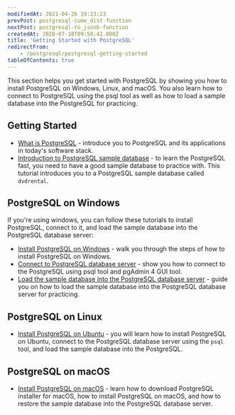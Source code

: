 ```yaml
---
modifiedAt: 2021-04-26 19:23:23
prevPost: postgresql-cume_dist-function
nextPost: postgresql-to_jsonb-function
createdAt: 2020-07-18T09:58:41.000Z
title: 'Getting Started with PostgreSQL'
redirectFrom:
    - /postgresql/postgresql-getting-started
tableOfContents: true
---
```



This section helps you get started with PostgreSQL by showing you how to install PostgreSQL on Windows, Linux, and macOS. You also learn how to connect to PostgreSQL using the psql tool as well as how to load a sample database into the PostgreSQL for practicing.

## Getting Started

- [What is PostgreSQL](/postgresql/postgresql-getting-started/what-is-postgresql) - introduce you to PostgreSQL and its applications in today's software stack.
- [Introduction to PostgreSQL sample database](/postgresql/postgresql-getting-started/postgresql-sample-database) - to learn the PostgreSQL fast, you need to have a good sample database to practice with. This tutorial introduces you to a PostgreSQL sample database called `dvdrental`.

## PostgreSQL on Windows

If you're using windows, you can follow these tutorials to install PostgreSQL, connect to it, and load the sample database into the PostgreSQL database server:

- [Install PostgreSQL on Windows](/postgresql/postgresql-getting-started/install-postgresql) - walk you through the steps of how to install PostgreSQL on Windows.
- [Connect to PostgreSQL database server](/postgresql/postgresql-getting-started/connect-to-postgresql-database) - show you how to connect to the PostgreSQL using psql tool and pgAdmin 4 GUI tool.
- [Load the sample database into the PostgreSQL database server](/postgresql/postgresql-getting-started/load-postgresql-sample-database) - guide you on how to load the sample database into the PostgreSQL database server for practicing.

## PostgreSQL on Linux

- [Install PostgreSQL on Ubuntu](/postgresql/postgresql-getting-started/install-postgresql-linux) - you will learn how to install PostgreSQL on Ubuntu, connect to the PostgreSQL database server using the `psql` tool, and load the sample database into the PostgreSQL.

## PostgreSQL on macOS

- [Install PostgreSQL on macOS](/postgresql/postgresql-getting-started/install-postgresql-macos) - learn how to download PostgreSQL installer for macOS, how to install PostgreSQL on macOS, and how to restore the sample database into the PostgreSQL database server.
